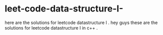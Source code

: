 # leet-code-data-structure-I-
here are the solutions for leetcode datastructure I .
hey guys these are the solutions for leetcode datastructure I in c++ .
